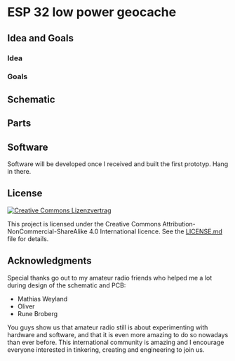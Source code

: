 # ESP 32 low power geocache


## Idea and Goals

### Idea

### Goals

## Schematic

## Parts

## Software
Software will be developed once I received and built the first prototyp. Hang in there.
## License
<a rel="license" href="http://creativecommons.org/licenses/by-nc-sa/4.0/"><img alt="Creative Commons Lizenzvertrag" style="border-width:0" src="https://i.creativecommons.org/l/by-nc-sa/4.0/88x31.png" /></a>

This project is licensed under the Creative Commons Attribution-NonCommercial-ShareAlike 4.0 International licence. See the [LICENSE.md](LICENSE.md) file for details.
## Acknowledgments
Special thanks go out to my amateur radio friends who helped me a lot during design of the schematic and PCB:
* Mathias Weyland
* Oliver
* Rune Broberg

You guys show us that amateur radio still is about experimenting with hardware and software, and that it is even more amazing to do so nowadays than ever before. This international community is amazing and I encourage everyone interested in tinkering, creating and engineering to join us.
